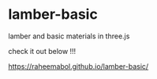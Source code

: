 # lamber-basic
lamber and basic materials in three.js


check it out below !!!


https://raheemabol.github.io/lamber-basic/
